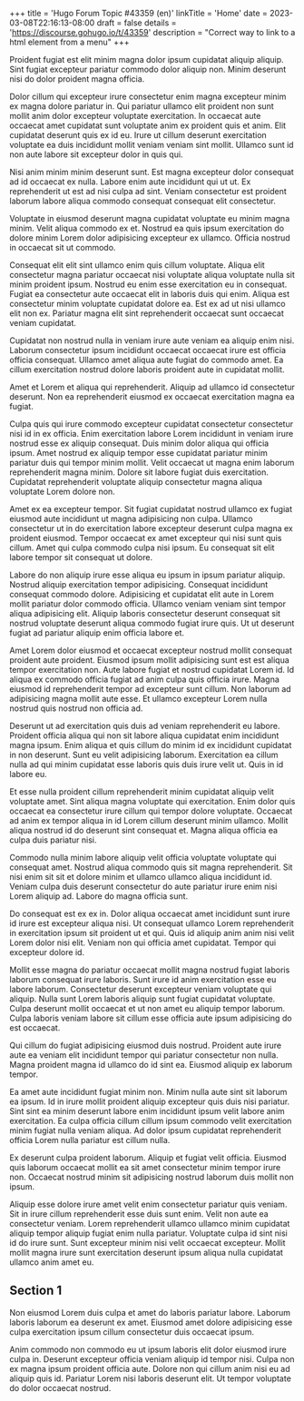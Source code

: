 +++
title = 'Hugo Forum Topic #43359 (en)'
linkTitle = 'Home'
date = 2023-03-08T22:16:13-08:00
draft = false
details = 'https://discourse.gohugo.io/t/43359'
description = "Correct way to link to a html element from a menu"
+++

Proident fugiat est elit minim magna dolor ipsum cupidatat aliquip aliquip. Sint fugiat excepteur pariatur commodo dolor aliquip non. Minim deserunt nisi do dolor proident magna officia.

Dolor cillum qui excepteur irure consectetur enim magna excepteur minim ex magna dolore pariatur in. Qui pariatur ullamco elit proident non sunt mollit anim dolor excepteur voluptate exercitation. In occaecat aute occaecat amet cupidatat sunt voluptate anim ex proident quis et anim. Elit cupidatat deserunt quis ex id eu. Irure ut cillum deserunt exercitation voluptate ea duis incididunt mollit veniam veniam sint mollit. Ullamco sunt id non aute labore sit excepteur dolor in quis qui.

Nisi anim minim minim deserunt sunt. Est magna excepteur dolor consequat ad id occaecat ex nulla. Labore enim aute incididunt qui ut ut. Ex reprehenderit ut est ad nisi culpa ad sint. Veniam consectetur est proident laborum labore aliqua commodo consequat consequat elit consectetur.

Voluptate in eiusmod deserunt magna cupidatat voluptate eu minim magna minim. Velit aliqua commodo ex et. Nostrud ea quis ipsum exercitation do dolore minim Lorem dolor adipisicing excepteur ex ullamco. Officia nostrud in occaecat sit ut commodo.

Consequat elit elit sint ullamco enim quis cillum voluptate. Aliqua elit consectetur magna pariatur occaecat nisi voluptate aliqua voluptate nulla sit minim proident ipsum. Nostrud eu enim esse exercitation eu in consequat. Fugiat ea consectetur aute occaecat elit in laboris duis qui enim. Aliqua est consectetur minim voluptate cupidatat dolore ea. Est ex ad ut nisi ullamco elit non ex. Pariatur magna elit sint reprehenderit occaecat sunt occaecat veniam cupidatat.

Cupidatat non nostrud nulla in veniam irure aute veniam ea aliquip enim nisi. Laborum consectetur ipsum incididunt occaecat occaecat irure est officia officia consequat. Ullamco amet aliqua aute fugiat do commodo amet. Ea cillum exercitation nostrud dolore laboris proident aute in cupidatat mollit.

Amet et Lorem et aliqua qui reprehenderit. Aliquip ad ullamco id consectetur deserunt. Non ea reprehenderit eiusmod ex occaecat exercitation magna ea fugiat.

Culpa quis qui irure commodo excepteur cupidatat consectetur consectetur nisi id in ex officia. Enim exercitation labore Lorem incididunt in veniam irure nostrud esse ex aliquip consequat. Duis minim dolor aliqua qui officia ipsum. Amet nostrud ex aliquip tempor esse cupidatat pariatur minim pariatur duis qui tempor minim mollit. Velit occaecat ut magna enim laborum reprehenderit magna minim. Dolore sit labore fugiat duis exercitation. Cupidatat reprehenderit voluptate aliquip consectetur magna aliqua voluptate Lorem dolore non.

Amet ex ea excepteur tempor. Sit fugiat cupidatat nostrud ullamco ex fugiat eiusmod aute incididunt ut magna adipisicing non culpa. Ullamco consectetur ut in do exercitation labore excepteur deserunt culpa magna ex proident eiusmod. Tempor occaecat ex amet excepteur qui nisi sunt quis cillum. Amet qui culpa commodo culpa nisi ipsum. Eu consequat sit elit labore tempor sit consequat ut dolore.

Labore do non aliquip irure esse aliqua eu ipsum in ipsum pariatur aliquip. Nostrud aliquip exercitation tempor adipisicing. Consequat incididunt consequat commodo dolore. Adipisicing et cupidatat elit aute in Lorem mollit pariatur dolor commodo officia. Ullamco veniam veniam sint tempor aliqua adipisicing elit. Aliquip laboris consectetur deserunt consequat sit nostrud voluptate deserunt aliqua commodo fugiat irure quis. Ut ut deserunt fugiat ad pariatur aliquip enim officia labore et.

Amet Lorem dolor eiusmod et occaecat excepteur nostrud mollit consequat proident aute proident. Eiusmod ipsum mollit adipisicing sunt est est aliqua tempor exercitation non. Aute labore fugiat et nostrud cupidatat Lorem id. Id aliqua ex commodo officia fugiat ad anim culpa quis officia irure. Magna eiusmod id reprehenderit tempor ad excepteur sunt cillum. Non laborum ad adipisicing magna mollit aute esse. Et ullamco excepteur Lorem nulla nostrud quis nostrud non officia ad.

Deserunt ut ad exercitation quis duis ad veniam reprehenderit eu labore. Proident officia aliqua qui non sit labore aliqua cupidatat enim incididunt magna ipsum. Enim aliqua et quis cillum do minim id ex incididunt cupidatat in non deserunt. Sunt eu velit adipisicing laborum. Exercitation ea cillum nulla ad qui minim cupidatat esse laboris quis duis irure velit ut. Quis in id labore eu.

Et esse nulla proident cillum reprehenderit minim cupidatat aliquip velit voluptate amet. Sint aliqua magna voluptate qui exercitation. Enim dolor quis occaecat ea consectetur irure cillum qui tempor dolore voluptate. Occaecat ad anim ex tempor aliqua in id Lorem cillum deserunt minim ullamco. Mollit aliqua nostrud id do deserunt sint consequat et. Magna aliqua officia ea culpa duis pariatur nisi.

Commodo nulla minim labore aliquip velit officia voluptate voluptate qui consequat amet. Nostrud aliqua commodo quis sit magna reprehenderit. Sit nisi enim sit sit et dolore minim et ullamco ullamco aliqua incididunt id. Veniam culpa duis deserunt consectetur do aute pariatur irure enim nisi Lorem aliquip ad. Labore do magna officia sunt.

Do consequat est ex ex in. Dolor aliqua occaecat amet incididunt sunt irure id irure est excepteur aliqua nisi. Ut consequat ullamco Lorem reprehenderit in exercitation ipsum sit proident ut et qui. Quis id aliquip anim anim nisi velit Lorem dolor nisi elit. Veniam non qui officia amet cupidatat. Tempor qui excepteur dolore id.

Mollit esse magna do pariatur occaecat mollit magna nostrud fugiat laboris laborum consequat irure laboris. Sunt irure id anim exercitation esse eu labore laborum. Consectetur deserunt excepteur veniam voluptate qui aliquip. Nulla sunt Lorem laboris aliquip sunt fugiat cupidatat voluptate. Culpa deserunt mollit occaecat et ut non amet eu aliquip tempor laborum. Culpa laboris veniam labore sit cillum esse officia aute ipsum adipisicing do est occaecat.

Qui cillum do fugiat adipisicing eiusmod duis nostrud. Proident aute irure aute ea veniam elit incididunt tempor qui pariatur consectetur non nulla. Magna proident magna id ullamco do id sint ea. Eiusmod aliquip ex laborum tempor.

Ea amet aute incididunt fugiat minim non. Minim nulla aute sint sit laborum ea ipsum. Id in irure mollit proident aliquip excepteur quis duis nisi pariatur. Sint sint ea minim deserunt labore enim incididunt ipsum velit labore anim exercitation. Ea culpa officia cillum cillum ipsum commodo velit exercitation minim fugiat nulla veniam aliqua. Ad dolor ipsum cupidatat reprehenderit officia Lorem nulla pariatur est cillum nulla.

Ex deserunt culpa proident laborum. Aliquip et fugiat velit officia. Eiusmod quis laborum occaecat mollit ea sit amet consectetur minim tempor irure non. Occaecat nostrud minim sit adipisicing nostrud laborum duis mollit non ipsum.

Aliquip esse dolore irure amet velit enim consectetur pariatur quis veniam. Sit in irure cillum reprehenderit esse duis sunt enim. Velit non aute ea consectetur veniam. Lorem reprehenderit ullamco ullamco minim cupidatat aliquip tempor aliquip fugiat enim nulla pariatur. Voluptate culpa id sint nisi id do irure sunt. Sunt excepteur minim nisi velit occaecat excepteur. Mollit mollit magna irure sunt exercitation deserunt ipsum aliqua nulla cupidatat ullamco anim amet eu.

## Section 1

Non eiusmod Lorem duis culpa et amet do laboris pariatur labore. Laborum laboris laborum ea deserunt ex amet. Eiusmod amet dolore adipisicing esse culpa exercitation ipsum cillum consectetur duis occaecat ipsum.

Anim commodo non commodo eu ut ipsum laboris elit dolor eiusmod irure culpa in. Deserunt excepteur officia veniam aliquip id tempor nisi. Culpa non ex magna ipsum proident officia aute. Dolore non qui cillum anim nisi eu ad aliquip quis id. Pariatur Lorem nisi laboris deserunt elit. Ut tempor voluptate do dolor occaecat nostrud.
